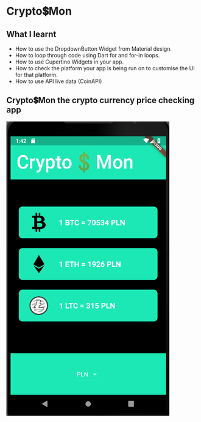 


# Crypto💲Mon

## What I learnt

- How to use the DropdownButton Widget from Material design.
- How to loop through code using Dart for and for-in loops.
- How to use Cupertino Widgets in your app.
- How to check the platform your app is being run on to customise the UI for that platform.
- How to use API live data (CoinAPI)


##  Crypto💲Mon the crypto currency price checking app



![Finished App](https://github.com/vibalijoshi/CryptoMon/blob/main/images/crypto.gif)


